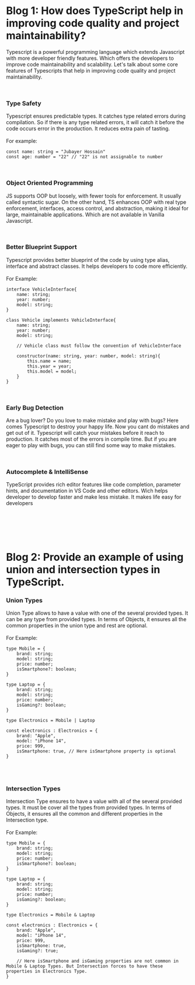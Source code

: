 <h1>
    Blog 1: How does TypeScript help in improving code quality and project maintainability?
</h1>

<p>
    Typescript is a powerful programming language which extends Javascript with more developer friendly features. Which offers the developers to improve code maintainability and scalability. Let's talk about some core features of Typescripts that help in improving code quality and project maintainability.
</p>
<br>

<h3>Type Safety</h3>
<p>
    Typescript ensures predictable types. It catches type related errors during compilation. So if there is any type related errors, it will catch it before the code occurs error in the production. It reduces extra pain of tasting.
    <br>
    <br>
    For example:

    const name: string = "Jubayer Hossain"
    const age: number = "22" // "22" is not assignable to number
</p>
<br>

<h3>Object Oriented Programming</h3>

<p>
JS supports OOP but loosely, with fewer tools for enforcement. It usually called syntactic sugar. On the other hand, TS enhances OOP with real type enforcement, interfaces, access control, and abstraction, making it ideal for large, maintainable applications. Which are not available in Vanilla Javascript.
</p>
<br>

<h3>Better Blueprint Support</h3>
<p>
    Typescript provides better blueprint of the code by using type alias, interface and abstract classes. It helps developers to code more efficiently. 
    <br>
    <br>
    For Example:

    interface VehicleInterface{
        name: string;
        year: number;
        model: string;
    }

    class Vehicle implements VehicleInterface{
        name: string;
        year: number;
        model: string;

        // Vehicle class must follow the convention of VehicleInterface
        
        constructor(name: string, year: number, model: string){
            this.name = name;
            this.year = year;
            this.model = model;
        }
    }
</p>
<br>

<h3>Early Bug Detection</h3>
<p>
Are a bug lover? Do you love to make mistake and play with bugs? Here comes Typescript to destroy your happy life. Now you cant do mistakes and get out of it. Typescript will catch your mistakes before it reach to production. It catches most of the errors in compile time. But if you are eager to play with bugs, you can still find some way to make mistakes.
</p>
<br>

<h3>
    Autocomplete & IntelliSense
</h3>

<p>
TypeScript provides rich editor features like code completion, parameter hints, and documentation in VS Code and other editors. Wich helps developer to develop faster and make less mistake. It makes life easy for developers
</p>

<br>
<br>
<br>
<br>


<h1>
    Blog 2: Provide an example of using union and intersection types in TypeScript.
</h1>

<h3>Union Types</h3>

<p>
    Union Type allows to have a value with one of the several provided types. It can be any type from provided types. In terms of Objects, it ensures all the common properties in the union type and rest are optional.
    <br>
    <br>
    For Example:

    type Mobile = {
        brand: string;
        model: string;
        price: number;
        isSmartphone?: boolean;
    }

    type Laptop = {
        brand: string;
        model: string;
        price: number;
        isGaming?: boolean;
    }

    type Electronics = Mobile | Laptop

    const electronics : Electronics = {
        brand: "Apple",
        model: "iPhone 14",
        price: 999,
        isSmartphone: true, // Here isSmartphone property is optional
    }
</p>

<br>
<br>

<h3>Intersection Types</h3>
<p>
    Intersection Type ensures to have a value with all of the several provided types. It must be cover all the types from provided types. In terms of Objects, it ensures all the common and different properties in the Intersection type.
    <br>
    <br>
    For Example:

    type Mobile = {
        brand: string;
        model: string;
        price: number;
        isSmartphone?: boolean;
    }

    type Laptop = {
        brand: string;
        model: string;
        price: number;
        isGaming?: boolean;
    }

    type Electronics = Mobile & Laptop

    const electronics : Electronics = {
        brand: "Apple",
        model: "iPhone 14",
        price: 999,
        isSmartphone: true,
        isGaming?: true;

        // Here isSmartphone and isGaming properties are not common in Mobile & Laptop Types. But Intersection forces to have these properties in Electronics Type.
    }
</p>